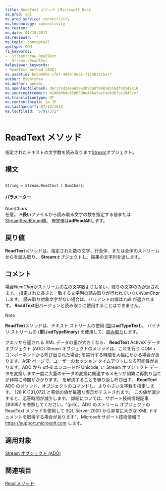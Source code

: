 ```yaml
---
title: ReadText メソッド |Microsoft Docs
ms.prod: sql
ms.prod_service: connectivity
ms.technology: connectivity
ms.custom: ''
ms.date: 01/19/2017
ms.reviewer: ''
ms.topic: conceptual
apitype: COM
f1_keywords:
- _Stream::raw_ReadText
- _Stream::ReadText
helpviewer_keywords:
- ReadText method [ADO]
ms.assetid: be5a409e-cf87-4859-9ea5-713401755a77
author: MightyPen
ms.author: genemi
ms.openlocfilehash: d6c174d2e6a659a3b9da8f89816b5bdf90342416
ms.sourcegitcommit: b2464064c0566590e486a3aafae6d67ce2645cef
ms.translationtype: MT
ms.contentlocale: ja-JP
ms.lasthandoff: 07/15/2019
ms.locfileid: "67917372"
---
```

# <a name="readtext-method"></a>ReadText メソッド
指定されたテキストの文字数を読み取ります[Stream](../../../ado/reference/ado-api/stream-object-ado.md)オブジェクト。  
  
## <a name="syntax"></a>構文  
  
```  
  
String = Stream.ReadText ( NumChars)  
```  
  
#### <a name="parameters"></a>パラメーター  
 *NumChars*  
 任意。 A**長い**ファイルから読み取る文字の数を指定する値または[StreamReadEnum](../../../ado/reference/ado-api/streamreadenum.md)値。 既定値は**adReadAll**します。  
  
## <a name="return-value"></a>戻り値  
 **ReadText**メソッドは、指定された数の文字、行全体、または全体のストリームからを読み取り、 **Stream**オブジェクトし、結果の文字列を返します。  
  
## <a name="remarks"></a>コメント  
 場合*NumChar*がストリームの左の文字数よりも多い、残りの文字のみが返されます。 指定された長さと一致する文字列の読み取りが行われていない*NumChar*します。 読み取り対象文字がない場合は、バリアントの値は null が返されます。 **ReadText**旧バージョンと読み取りに使用することはできません。  
  
> [!NOTE]
>  **ReadText**メソッドは、テキスト ストリームの使用 ([型](../../../ado/reference/ado-api/type-property-ado-stream.md)は**adTypeText**)。 バイナリ ストリームの (**型**は**adTypeBinary**) を使用して、[読み取り](../../../ado/reference/ado-api/read-method.md)します。  
  
 クエリから返される XML データの量が大きくなる、 **ReadText** ActiveX データ オブジェクト (ADO) Stream オブジェクトのメソッドは、これを行う COM + コンポーネントから呼び出された場合; を実行する時間を大幅にかかる場合があります、ASP ページで、ユーザーのセッション タイムアウトになる可能性があります。ADO から utf-8 エンコードが Unicode; に Stream オブジェクト データを変換します一度に大量のデータの変換に関連するメモリが頻繁に再割り当てが非常に時間がかかります。 を解決することを繰り返し呼び出す、 **ReadText** ADO のメソッド、オブジェクトのコマンドし、より小さい文字数を指定します。 128 K (131,072) と等価の値が最適な表示がテストされます。 この値が減少すると、応答時間が減少します。 詳細については、サポート技術情報記事 280067 を参照してください。"[prb]。ADO のストリーム オブジェクトの ReadText メソッドを使用して SQL Server 2000 から非常に大きな XML ドキュメントを取得する場合があります"、Microsoft サポート技術情報で https://support.microsoft.com します。  
  
## <a name="applies-to"></a>適用対象  
 [Stream オブジェクト (ADO)](../../../ado/reference/ado-api/stream-object-ado.md)  
  
## <a name="see-also"></a>関連項目  
 [Read メソッド](../../../ado/reference/ado-api/read-method.md)

